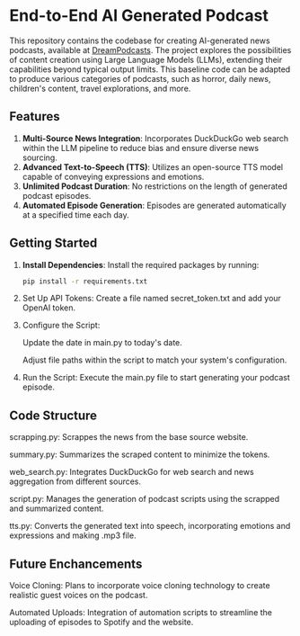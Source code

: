 # End-to-End AI Generated Podcast

This repository contains the codebase for creating AI-generated news podcasts, available at [DreamPodcasts](https://dreampodcasts.com/). The project explores the possibilities of content creation using Large Language Models (LLMs), extending their capabilities beyond typical output limits. This baseline code can be adapted to produce various categories of podcasts, such as horror, daily news, children's content, travel explorations, and more.

## Features

1. **Multi-Source News Integration**: Incorporates DuckDuckGo web search within the LLM pipeline to reduce bias and ensure diverse news sourcing.
2. **Advanced Text-to-Speech (TTS)**: Utilizes an open-source TTS model capable of conveying expressions and emotions.
3. **Unlimited Podcast Duration**: No restrictions on the length of generated podcast episodes.
4. **Automated Episode Generation**: Episodes are generated automatically at a specified time each day.

## Getting Started

1. **Install Dependencies**: Install the required packages by running:
   ```bash
   pip install -r requirements.txt

2. Set Up API Tokens: Create a file named secret_token.txt and add your OpenAI token.

3. Configure the Script:

    Update the date in main.py to today's date.

    Adjust file paths within the script to match your system's configuration.

4. Run the Script: Execute the main.py file to start generating your podcast episode.

## Code Structure
scrapping.py: Scrappes the news from the base source website. 

summary.py: Summarizes the scraped content to minimize the tokens.

web_search.py: Integrates DuckDuckGo for web search and news aggregation from different sources.

script.py: Manages the generation of podcast scripts using the scrapped and summarized content.

tts.py: Converts the generated text into speech, incorporating emotions and expressions and making .mp3 file. 

## Future Enchancements
Voice Cloning: Plans to incorporate voice cloning technology to create realistic guest voices on the podcast.

Automated Uploads: Integration of automation scripts to streamline the uploading of episodes to Spotify and the website.
